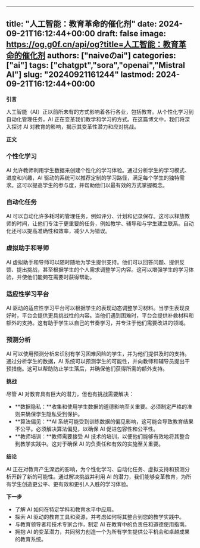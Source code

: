 
---
title: "人工智能：教育革命的催化剂"
date: 2024-09-21T16:12:44+00:00
draft: false
image: https://og.g0f.cn/api/og?title=人工智能：教育革命的催化剂
authors: ["naiveのai"]
categories: ["ai"]
tags: ["chatgpt","sora","openai","Mistral AI"]
slug: "20240921161244"
lastmod: 2024-09-21T16:12:44+00:00
---
**引言**

人工智能（AI）正以前所未有的方式影响着各行各业，包括教育。从个性化学习到自动化管理任务，AI 正在变革我们教学和学习的方式。在这篇博文中，我们将深入探讨 AI 对教育的影响，揭示其变革性潜力和应对挑战。

**正文**

### 个性化学习

AI 允许教师利用学生数据来创建个性化的学习体验。通过分析学生的学习模式、进度和兴趣，AI 驱动的系统可以推荐定制的学习路径，满足每个学生的独特需求。这可以提高学生的参与度，并帮助他们以最有效的方式掌握概念。

### 自动化任务

AI 可以自动化许多耗时的管理任务，例如评分、计划和记录保存。这可以释放教师的时间，让他们专注于更重要的任务，例如教学、辅导和与学生建立联系。自动化还可以提高准确性和效率，减少人为错误。

### 虚拟助手和导师

AI 虚拟助手和导师可以随时随地为学生提供支持。他们可以回答问题、提供反馈、提出挑战，甚至根据学生的个人需求调整学习内容。这可以增强学生的学习体验，并使他们能夠在需要时获得帮助。

### 适应性学习平台

AI 驱动的适应性学习平台可以根据学生的表现动态调整学习材料。当学生表现良好时，平台会提供更具挑战性的内容。当他们遇到困难时，平台会提供补救材料和额外的支持。这有助于学生以自己的节奏学习，并专注于他们需要改进的领域。

### 预测分析

AI 可以使用预测分析来识别有学习困难风险的学生，并为他们提供及时的支持。通过分析学生的数据，AI 系统可以预测学生的可能性，并向教师和辅导员提出干预措施。这可以帮助防止学生落后，并确保他们获得所需的额外支持。

**挑战**

尽管 AI 对教育具有巨大的潜力，但也有挑战需要解决：

* **数据隐私：**收集和使用学生数据的道德影响至关重要。必须制定严格的准则来确保学生隐私受到保护。
* **算法偏见：**AI 系统可能受到训练数据的偏见影响，这可能会导致教育结果不公平。必须解决算法偏见，以确保 AI 促进包容性和公平性。
* **教师培训：**教师需要接受 AI 技术的培训，以便他们能够有效地将其整合到教学实践中。这对于确保 AI 的负责任和有效的实施至关重要。

**结论**

AI 正在对教育产生深远的影响，为个性化学习、自动化任务、虚拟支持和预测分析开辟了新的可能性。通过解决挑战并利用 AI 的潜力，我们能够变革教育，为所有学生创造更公平、更有效和更引人入胜的学习体验。

**下一步**

* 了解 AI 如何在特定学科和教育水平中应用。
* 探索 AI 驱动的教育工具和资源，并考虑如何将其整合到您的教学实践中。
* 与教育领导者和技术专家合作，制定 AI 在教育中的负责任和道德使用指南。
* 拥抱 AI 的变革潜力，共同努力创造一个为所有学生提供公平机会和卓越成果的教育系统。
